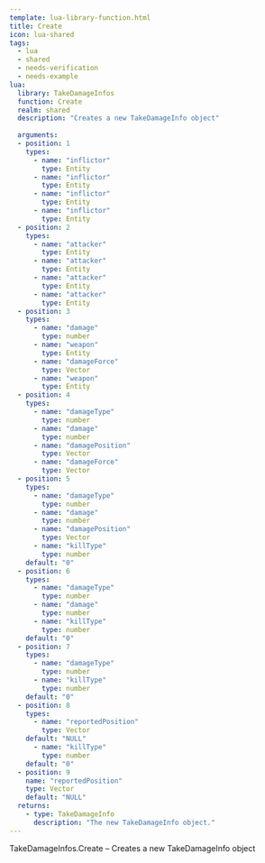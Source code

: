 ```yaml
---
template: lua-library-function.html
title: Create
icon: lua-shared
tags:
  - lua
  - shared
  - needs-verification
  - needs-example
lua:
  library: TakeDamageInfos
  function: Create
  realm: shared
  description: "Creates a new TakeDamageInfo object"
  
  arguments:
  - position: 1
    types:
      - name: "inflictor"
        type: Entity
      - name: "inflictor"
        type: Entity
      - name: "inflictor"
        type: Entity
      - name: "inflictor"
        type: Entity
  - position: 2
    types:
      - name: "attacker"
        type: Entity
      - name: "attacker"
        type: Entity
      - name: "attacker"
        type: Entity
      - name: "attacker"
        type: Entity
  - position: 3
    types:
      - name: "damage"
        type: number
      - name: "weapon"
        type: Entity
      - name: "damageForce"
        type: Vector
      - name: "weapon"
        type: Entity
  - position: 4
    types:
      - name: "damageType"
        type: number
      - name: "damage"
        type: number
      - name: "damagePosition"
        type: Vector
      - name: "damageForce"
        type: Vector
  - position: 5
    types:
      - name: "damageType"
        type: number
      - name: "damage"
        type: number
      - name: "damagePosition"
        type: Vector
      - name: "killType"
        type: number
    default: "0"
  - position: 6
    types:
      - name: "damageType"
        type: number
      - name: "damage"
        type: number
      - name: "killType"
        type: number
    default: "0"
  - position: 7
    types:
      - name: "damageType"
        type: number
      - name: "killType"
        type: number
    default: "0"
  - position: 8
    types:
      - name: "reportedPosition"
        type: Vector
    default: "NULL"
      - name: "killType"
        type: number
    default: "0"
  - position: 9
    name: "reportedPosition"
    type: Vector
    default: "NULL"
  returns:
    - type: TakeDamageInfo
      description: "The new TakeDamageInfo object."
---
```


<div class="lua__search__keywords">
TakeDamageInfos.Create &#x2013; Creates a new TakeDamageInfo object
</div>
